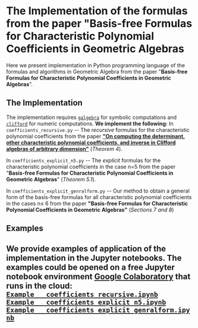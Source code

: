 The Implementation of the formulas from the paper "**Basis-free Formulas for Characteristic Polynomial Coefficients in Geometric Algebras**
=========================================================
Here we present implementation in Python programming language of the formulas and algorithms in Geometric Algebra from the paper "**Basis-free Formulas for Characteristic Polynomial Coefficients in Geometric Algebras**". 

The Implementation
------------------
The implementation requires [`galgebra`](https://github.com/pygae/galgebra) for symbolic computations and [`clifford`](https://github.com/pygae/clifford) for numeric computations. 
**We implement the following:**
In `coefficients_recursive.py`
-- The *recursive* formulas for the characteristic polynomial coefficients from the paper [**"On computing the determinant, other characteristic polynomial coefficients, and inverse in Clifford algebras of arbitrary dimension"**](https://arxiv.org/abs/2005.04015) (*Theorem 4*).

In `coefficients_explicit_n5.py`
-- The *explicit* formulas for the characteristic polynomial coefficients in the case n=5 from the paper "**Basis-free Formulas for Characteristic Polynomial Coefficients in Geometric Algebras**" (*Theorem 5.1*).

In `coefficients_explicit_genralform.py`
-- Our method to obtain a general form of the basis-free formulas for all characteristic polynomial coefficients in the cases n≤ 6  from the paper **"Basis-free Formulas for Characteristic Polynomial Coefficients in Geometric Algebras"** (*Sections 7 and 8*)  


Examples
----------
We provide examples of application of the implementation in the Jupyter notebooks. The examples could be opened on a free Jupyter notebook environment [Google Colaboratory](https://research.google.com/colaboratory/) that runs in the cloud: 
[`Example___coefficients_recursive.ipynb`](https://colab.research.google.com/github/kamranuz/clifford_det/blob/main/examples/Example___coefficients_recursive.ipynb)
[`Example___coefficients_explicit_n5.ipynb`](https://colab.research.google.com/github/kamranuz/clifford_det/blob/main/examples/Example___coefficients_explicit_n5.ipynb)
[`Example___coefficients_explicit_genralform.ipynb`](https://colab.research.google.com/github/kamranuz/clifford_det/blob/main/examples/Example___coefficients_explicit_genralform.ipynb)
---
